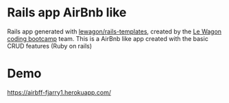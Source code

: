 # Rails app AirBnb like

Rails app generated with [lewagon/rails-templates](https://github.com/lewagon/rails-templates), created by the [Le Wagon coding bootcamp](https://www.lewagon.com) team.
This is a AirBnb like app created with the basic CRUD features (Ruby on rails)

# Demo
https://airbff-fjarry1.herokuapp.com/
